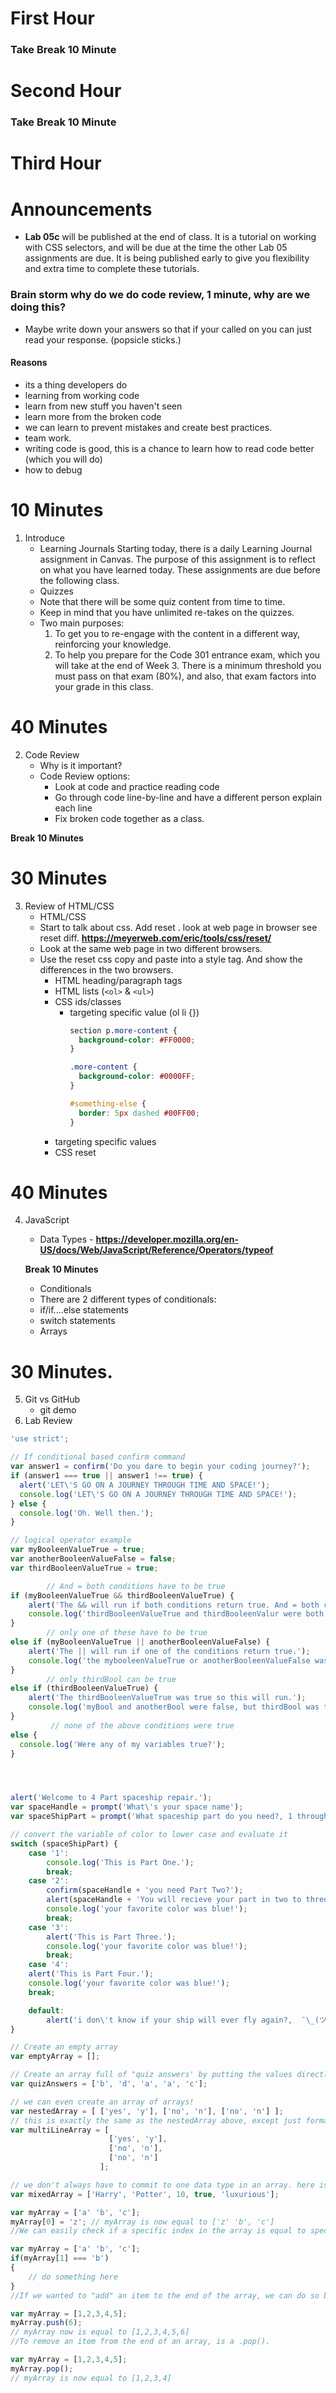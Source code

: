 # First Hour










### Take Break 10 Minute
# Second Hour










### Take Break 10 Minute
# Third Hour





# Announcements
- **Lab 05c** will be published at the end of class. It is a tutorial on working with CSS selectors, and will be due at the time the other Lab 05 assignments are due. It is being published early to give you flexibility and extra time to complete these tutorials.


### Brain storm why do we do code review, 1 minute, why are we doing this? 
- Maybe write down your answers so that if your called on you can just read your response. (popsicle sticks.)

#### Reasons 
- its a thing developers do
- learning from working code
- learn from new stuff you haven't seen
- learn more from the broken code
- we can learn to prevent mistakes and create best practices. 
- team work. 
- writing code is good, this is a chance to learn how to read code better (which you will do)
- how to debug

# 10 Minutes
1. Introduce
   - Learning Journals  Starting today, there is a daily Learning Journal assignment in      Canvas. The purpose of this assignment is to reflect on what you have learned today. These assignments are due before the following class.
   - Quizzes
   - Note that there will be some quiz content from time to time. 
   - Keep in mind that you have unlimited re-takes on the quizzes.
   - Two main purposes:
      1. To get you to re-engage with the content in a different way, reinforcing your knowledge.
      1. To help you prepare for the Code 301 entrance exam, which you will take at the end of Week 3. There is a minimum threshold you must pass on that exam (80%), and also, that exam factors into your grade in this class.

# 40 Minutes
2. Code Review
    - Why is it important?
    - Code Review options:
      - Look at code and practice reading code
      - Go through code line-by-line and have a different person explain each line
      - Fix broken code together as a class.

**Break 10 Minutes**

# 30 Minutes
3. Review of HTML/CSS
   - HTML/CSS
   - Start to talk about css.  Add reset . look at web page in browser see reset diff.
   **https://meyerweb.com/eric/tools/css/reset/**
   - Look at the same web page in two different browsers. 
   - Use the reset css copy and paste into a style tag. And show the differences in the two browsers. 
     - HTML heading/paragraph tags
     - HTML lists (`<ol>` & `<ul>`)
     - CSS ids/classes
        * targeting specific value (ol li {})
          ```css
          section p.more-content {
            background-color: #FF0000;
          }

          .more-content {
            background-color: #0000FF;
          }

          #something-else {
            border: 5px dashed #00FF00;
          }

          ```
     - targeting specific values
     - CSS reset

# 40 Minutes
4. JavaScript
   - Data Types - **https://developer.mozilla.org/en-US/docs/Web/JavaScript/Reference/Operators/typeof**

   **Break 10 Minutes**

   - Conditionals
    * There are 2 different types of conditionals:
    * if/if....else statements
    * switch statements

   - Arrays

# 30 Minutes. 
5. Git vs GitHub
   - git demo
6. Lab Review


```js 
'use strict';

// If conditional based confirm command
var answer1 = confirm('Do you dare to begin your coding journey?');
if (answer1 === true || answer1 !== true) {
  alert('LET\'S GO ON A JOURNEY THROUGH TIME AND SPACE!');
  console.log('LET\'S GO ON A JOURNEY THROUGH TIME AND SPACE!');
} else {
  console.log('Oh. Well then.');
}

// logical operator example
var myBooleenValueTrue = true;
var anotherBooleenValueFalse = false;
var thirdBooleenValueTrue = true;

        // And = both conditions have to be true
if (myBooleenValueTrue && thirdBooleenValueTrue) {
    alert('The && will run if both conditions return true. And = both conditions have to be true');
    console.log('thirdBooleenValueTrue and thirdBooleenValur were both true')
} 
        // only one of these have to be true
else if (myBooleenValueTrue || anotherBooleenValueFalse) {
    alert('The || will run if one of the conditions return true.');
    console.log('the mybooleenValueTrue or anotherBooleenValueFalse was true!');
} 
        // only thirdBool can be true
else if (thirdBooleenValueTrue) {
    alert('The thirdBooleenValueTrue was true so this will run.');
    console.log('myBool and anotherBool were false, but thirdBool was true.');
} 
         // none of the above conditions were true
else {
  console.log('Were any of my variables true?');
}




alert('Welcome to 4 Part spaceship repair.');
var spaceHandle = prompt('What\'s your space name');
var spaceShipPart = prompt('What spaceship part do you need?, 1 through 4');

// convert the variable of color to lower case and evaluate it
switch (spaceShipPart) {
    case '1':
        console.log('This is Part One.');
        break;
    case '2':
        confirm(spaceHandle + 'you need Part Two?');
        alert(spaceHandle + 'You will recieve your part in two to three light years.');
        console.log('your favorite color was blue!');
        break;
    case '3':
        alert('This is Part Three.');
        console.log('your favorite color was blue!');
        break;
    case '4':
    alert('This is Part Four.');
    console.log('your favorite color was blue!');
    break;

    default:
        alert('i don\'t know if your ship will ever fly again?,  ¯\_(ツ)_/¯');
}


```





```js
// Create an empty array
var emptyArray = [];

// Create an array full of "quiz answers' by putting the values directly into a new array
var quizAnswers = ['b', 'd', 'a', 'a', 'c'];

// we can even create an array of arrays!
var nestedArray = [ ['yes', 'y'], ['no', 'n'], ['no', 'n'] ];
// this is exactly the same as the nestedArray above, except just formatted slightly different.
var multiLineArray = [
                      ['yes', 'y'],
                      ['no', 'n'],
                      ['no', 'n']
                    ];

// we don't always have to commit to one data type in an array. here is an example of a mixed data type array.
var mixedArray = ['Harry', 'Potter', 10, true, 'luxurious'];

```

```js
var myArray = ['a' 'b', 'c'];
myArray[0] = 'z'; // myArray is now equal to ['z' 'b', 'c']
//We can easily check if a specific index in the array is equal to specific value

var myArray = ['a' 'b', 'c'];
if(myArray[1] === 'b')
{
    // do something here
}
//If we wanted to "add" an item to the end of the array, we can do so by the .push() method.

var myArray = [1,2,3,4,5];
myArray.push(6);
// myArray now is equal to [1,2,3,4,5,6]
//To remove an item from the end of an array, is a .pop().

var myArray = [1,2,3,4,5];
myArray.pop();
// myArray is now equal to [1,2,3,4]
```

